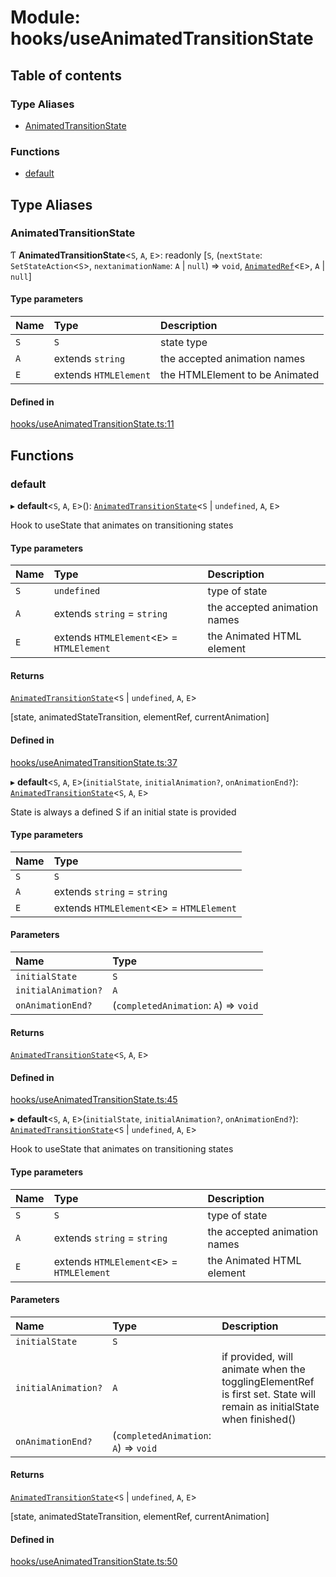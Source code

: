 # Module: hooks/useAnimatedTransitionState

## Table of contents

### Type Aliases

- [AnimatedTransitionState](../wiki/hooks.useAnimatedTransitionState#animatedtransitionstate)

### Functions

- [default](../wiki/hooks.useAnimatedTransitionState#default)

## Type Aliases

### AnimatedTransitionState

Ƭ **AnimatedTransitionState**<`S`, `A`, `E`\>: readonly [`S`, (`nextState`: `SetStateAction`<`S`\>, `nextanimationName`: `A` \| ``null``) => `void`, [`AnimatedRef`](../wiki/hooks.useAnimatedRef.AnimatedRef)<`E`\>, `A` \| ``null``]

#### Type parameters

| Name | Type | Description |
| :------ | :------ | :------ |
| `S` | `S` | state type |
| `A` | extends `string` | the accepted animation names |
| `E` | extends `HTMLElement` | the HTMLElement to be Animated |

#### Defined in

[hooks/useAnimatedTransitionState.ts:11](https://github.com/tristanjohnson849/react-controlled-animations/blob/1a5aaaa/src/hooks/useAnimatedTransitionState.ts#L11)

## Functions

### default

▸ **default**<`S`, `A`, `E`\>(): [`AnimatedTransitionState`](../wiki/hooks.useAnimatedTransitionState#animatedtransitionstate)<`S` \| `undefined`, `A`, `E`\>

Hook to useState that animates on transitioning states

#### Type parameters

| Name | Type | Description |
| :------ | :------ | :------ |
| `S` | `undefined` | type of state |
| `A` | extends `string` = `string` | the accepted animation names |
| `E` | extends `HTMLElement`<`E`\> = `HTMLElement` | the Animated HTML element |

#### Returns

[`AnimatedTransitionState`](../wiki/hooks.useAnimatedTransitionState#animatedtransitionstate)<`S` \| `undefined`, `A`, `E`\>

[state, animatedStateTransition, elementRef, currentAnimation]

#### Defined in

[hooks/useAnimatedTransitionState.ts:37](https://github.com/tristanjohnson849/react-controlled-animations/blob/1a5aaaa/src/hooks/useAnimatedTransitionState.ts#L37)

▸ **default**<`S`, `A`, `E`\>(`initialState`, `initialAnimation?`, `onAnimationEnd?`): [`AnimatedTransitionState`](../wiki/hooks.useAnimatedTransitionState#animatedtransitionstate)<`S`, `A`, `E`\>

State is always a defined S if an initial state is provided

#### Type parameters

| Name | Type |
| :------ | :------ |
| `S` | `S` |
| `A` | extends `string` = `string` |
| `E` | extends `HTMLElement`<`E`\> = `HTMLElement` |

#### Parameters

| Name | Type |
| :------ | :------ |
| `initialState` | `S` |
| `initialAnimation?` | `A` |
| `onAnimationEnd?` | (`completedAnimation`: `A`) => `void` |

#### Returns

[`AnimatedTransitionState`](../wiki/hooks.useAnimatedTransitionState#animatedtransitionstate)<`S`, `A`, `E`\>

#### Defined in

[hooks/useAnimatedTransitionState.ts:45](https://github.com/tristanjohnson849/react-controlled-animations/blob/1a5aaaa/src/hooks/useAnimatedTransitionState.ts#L45)

▸ **default**<`S`, `A`, `E`\>(`initialState`, `initialAnimation?`, `onAnimationEnd?`): [`AnimatedTransitionState`](../wiki/hooks.useAnimatedTransitionState#animatedtransitionstate)<`S` \| `undefined`, `A`, `E`\>

Hook to useState that animates on transitioning states

#### Type parameters

| Name | Type | Description |
| :------ | :------ | :------ |
| `S` | `S` | type of state |
| `A` | extends `string` = `string` | the accepted animation names |
| `E` | extends `HTMLElement`<`E`\> = `HTMLElement` | the Animated HTML element |

#### Parameters

| Name | Type | Description |
| :------ | :------ | :------ |
| `initialState` | `S` |  |
| `initialAnimation?` | `A` | if provided, will animate when the togglingElementRef is first set. State will remain as initialState when finished() |
| `onAnimationEnd?` | (`completedAnimation`: `A`) => `void` |  |

#### Returns

[`AnimatedTransitionState`](../wiki/hooks.useAnimatedTransitionState#animatedtransitionstate)<`S` \| `undefined`, `A`, `E`\>

[state, animatedStateTransition, elementRef, currentAnimation]

#### Defined in

[hooks/useAnimatedTransitionState.ts:50](https://github.com/tristanjohnson849/react-controlled-animations/blob/1a5aaaa/src/hooks/useAnimatedTransitionState.ts#L50)
